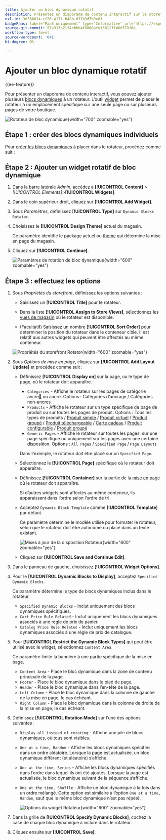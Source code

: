 ```yaml
---
title: Ajouter un bloc dynamique rotatif
description: Présentez un diaporama de contenu interactif sur le storefront en ajoutant plusieurs blocs dynamiques à un rotateur.
exl-id: 3d338014-cf26-4171-b48b-d37b3d7b0e81
badgePaas: label="PaaS uniquement" type="Informative" url="https://experienceleague.adobe.com/fr/docs/commerce/user-guides/product-solutions" tooltip="S’applique uniquement aux projets Adobe Commerce on Cloud (infrastructure PaaS gérée par Adobe) et aux projets On-premise."
source-git-commit: 57a913b21f4cbbb4f0800afe13012ff46d578f8e
workflow-type: tm+mt
source-wordcount: '641'
ht-degree: 0%

---
```


# Ajouter un bloc dynamique rotatif

{{ee-feature}}

Pour présenter un diaporama de contenu interactif, vous pouvez ajouter plusieurs [blocs dynamiques](dynamic-blocks.md) à un rotateur. L’outil [widget](widgets.md) permet de placer le rotateur à un emplacement spécifique sur une seule page ou sur plusieurs pages de votre boutique.

![Rotateur de bloc dynamique](./assets/widget-dynamic-block-rotator.png){width="700" zoomable="yes"}

## Étape 1 : créer des blocs dynamiques individuels

Pour [créer les blocs dynamiques](dynamic-blocks.md) à placer dans le rotateur, procédez comme suit :

## Étape 2 : Ajouter un widget rotatif de bloc dynamique

1. Dans la barre latérale _Admin_, accédez à **[!UICONTROL Content]** > _[!UICONTROL Elements]_>**[!UICONTROL Widgets]**.

1. Dans le coin supérieur droit, cliquez sur **[!UICONTROL Add Widget]**.

1. Sous _Paramètres_, définissez **[!UICONTROL Type]** sur `Dynamic Blocks Rotator`.

1. Choisissez le **[!UICONTROL Design Theme]** actuel du magasin.

   Ce paramètre identifie le package actuel ou [thème](themes.md) qui détermine la mise en page du magasin.

1. Cliquez sur **[!UICONTROL Continue]**.

   ![Paramètres de rotation de bloc dynamique](./assets/widget-dynamic-block-rotator-settings.png){width="600" zoomable="yes"}

## Étape 3 : effectuez les options

1. Sous _Propriétés du storefront_, définissez les options suivantes :

   - Saisissez un **[!UICONTROL Title]** pour le rotateur.

   - Dans la liste **[!UICONTROL Assign to Store Views]**, sélectionnez les [&#x200B; vues de magasin](../getting-started/websites-stores-views.md) où le rotateur est disponible.

   - (Facultatif) Saisissez un nombre **[!UICONTROL Sort Order]** pour déterminer la position du rotateur dans le conteneur cible. Il est relatif aux autres widgets qui peuvent être affectés au même conteneur.

   ![Propriétés du storefront Rotator](./assets/widget-dynamic-block-rotator-storefront-properties.png){width="600" zoomable="yes"}

1. Sous _Options de mise en page_, cliquez sur **[!UICONTROL Add Layout Update]** et procédez comme suit :

   - Définissez **[!UICONTROL Display on]** sur la page, ou le type de page, où le rotateur doit apparaître.

      - `Categories` - Affiche le rotateur sur les pages de catégorie ancre[&#128279;](../catalog/navigation-layered.md) ou  ancre. Options : Catégories d’ancrage / Catégories non-ancres
      - `Products` - Affiche le rotateur sur un type spécifique de page de produit ou sur toutes les pages de produit. Options : Tous les types de produits / [Produit simple](../catalog/product-create-simple.md) / [Produit virtuel](../catalog/product-create-virtual.md) / [Produit groupé](../catalog/product-create-bundle.md) / [Produit téléchargeable](../catalog/product-create-downloadable.md) / [Carte cadeau](../catalog/product-gift-card-create.md) / [Produit configurable](../catalog/product-create-configurable.md) / [Produit groupé](../catalog/product-create-grouped.md)
      - `Generic Pages` - Affiche le rotateur sur toutes les pages, sur une page spécifique ou uniquement sur les pages avec une certaine disposition. Options : `All Pages` / `Specified Page` / `Page Layouts`

     Dans l&#39;exemple, le rotateur doit être placé sur un `Specified Page`.

   - Sélectionnez le **[!UICONTROL Page]** spécifique où le rotateur doit apparaître.

   - Définissez **[!UICONTROL Container]** sur la partie de la [mise en page](page-layout.md#standard-page-layouts) où le rotateur doit apparaître.

     Si d’autres widgets sont affectés au même conteneur, ils apparaissent dans l’ordre selon l’ordre de tri.

   - Acceptez `Dynamic Block Template` comme **[!UICONTROL Template]** par défaut.

     Ce paramètre détermine le modèle utilisé pour formater le rotateur, selon que le rotateur doit être autonome ou placé dans un texte existant.

     ![Mises à jour de la disposition Rotateur](./assets/widget-dynamic-block-rotator-layout-updates.png){width="600" zoomable="yes"}

   - Cliquez sur **[!UICONTROL Save and Continue Edit]**.

1. Dans le panneau de gauche, choisissez **[!UICONTROL Widget Options]**.

1. Pour le **[!UICONTROL Dynamic Blocks to Display]**, acceptez `Specified Dynamic Blocks`.

   Ce paramètre détermine le type de blocs dynamiques inclus dans le rotateur.

   - `Specified Dynamic Blocks` - Inclut uniquement des blocs dynamiques spécifiques.
   - `Cart Price Rule Related` - Inclut uniquement les blocs dynamiques associés à une règle de prix de panier.
   - `Catalog Price Rule Related` - Inclut uniquement les blocs dynamiques associés à une règle de prix de catalogue.

1. Pour **[!UICONTROL Restrict the Dynamic Block Types]** qui peut être utilisé avec le widget, sélectionnez `Content Area`.

   Ce paramètre limite la bannière à une partie spécifique de la mise en page.

   - `Content Area` - Place le bloc dynamique dans la zone de contenu principale de la page.
   - `Footer` - Place le bloc dynamique dans le pied de page.
   - `Header` - Place le bloc dynamique dans l’en-tête de la page.
   - `Left Column` - Place le bloc dynamique dans la colonne de gauche de la mise en page, le cas échéant.
   - `Right Column` - Place le bloc dynamique dans la colonne de droite de la mise en page, le cas échéant.

1. Définissez **[!UICONTROL Rotation Mode]** sur l’une des options suivantes :

   - `Display all instead of rotating` - Affiche une pile de blocs dynamiques, où tous sont visibles.
   - `One at a time, Random` - Affiche les blocs dynamiques spécifiés dans un ordre aléatoire. Lorsque la page est actualisée, un bloc dynamique différent (et aléatoire) s’affiche.
   - `One at the time, Series` - Affiche les blocs dynamiques spécifiés dans l’ordre dans lequel ils ont été ajoutés. Lorsque la page est actualisée, le bloc dynamique suivant de la séquence s’affiche.
   - `One at the time, Shuffle` - Affiche un bloc dynamique à la fois dans un ordre mélangé. Cette option est similaire à l’option `One at a time, Random`, sauf que le même bloc dynamique n’est pas répété.

     ![Options du widget Rotateur](./assets/widget-dynamic-block-rotator-widget-options.png){width="600" zoomable="yes"}

1. Dans la grille de **[!UICONTROL Specify Dynamic Blocks]**, cochez la case de chaque bloc dynamique à inclure dans le rotateur.

1. Cliquez ensuite sur **[!UICONTROL Save]**.
